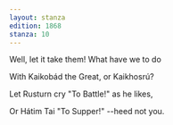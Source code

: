```yaml
---
layout: stanza
edition: 1868
stanza: 10
---
```


Well, let it take them! What have we to do

With Kaikobád the Great, or Kaikhosrú?

Let Rusturn cry "To Battle!" as he likes,

Or Hátim Tai "To Supper!" --heed not you.